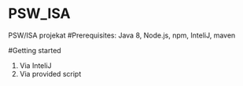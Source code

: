 # PSW_ISA
PSW/ISA projekat
#Prerequisites: Java 8, Node.js, npm, InteliJ, maven

#Getting started

1) Via InteliJ
2) Via provided script

